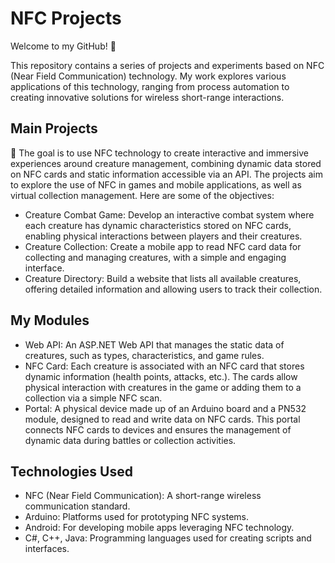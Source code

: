 # NFC Projects
Welcome to my GitHub! 🚀

This repository contains a series of projects and experiments based on NFC (Near Field Communication) technology. My work explores various applications of this technology, ranging from process automation to creating innovative solutions for wireless short-range interactions.

## Main Projects
🔑 The goal is to use NFC technology to create interactive and immersive experiences around creature management, combining dynamic data stored on NFC cards and static information accessible via an API. The projects aim to explore the use of NFC in games and mobile applications, as well as virtual collection management. Here are some of the objectives:

* Creature Combat Game: Develop an interactive combat system where each creature has dynamic characteristics stored on NFC cards, enabling physical interactions between players and their creatures.
* Creature Collection: Create a mobile app to read NFC card data for collecting and managing creatures, with a simple and engaging interface.
* Creature Directory: Build a website that lists all available creatures, offering detailed information and allowing users to track their collection.

## My Modules
* Web API: An ASP.NET Web API that manages the static data of creatures, such as types, characteristics, and game rules.
* NFC Card: Each creature is associated with an NFC card that stores dynamic information (health points, attacks, etc.). The cards allow physical interaction with creatures in the game or adding them to a collection via a simple NFC scan.
* Portal: A physical device made up of an Arduino board and a PN532 module, designed to read and write data on NFC cards. This portal connects NFC cards to devices and ensures the management of dynamic data during battles or collection activities.

## Technologies Used
* NFC (Near Field Communication): A short-range wireless communication standard.
* Arduino: Platforms used for prototyping NFC systems.
* Android: For developing mobile apps leveraging NFC technology.
* C#, C++, Java: Programming languages used for creating scripts and interfaces.
